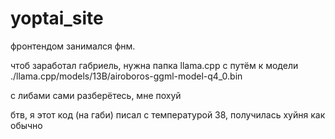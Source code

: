 # yoptai_site
фронтендом занимался фнм.

чтоб заработал габриель, нужна папка llama.cpp с путём к модели ./llama.cpp/models/13B/airoboros-ggml-model-q4_0.bin

с либами сами разберётесь, мне похуй

бтв, я этот код (на габи) писал с температурой 38, получилась хуйня как обычно
